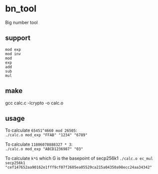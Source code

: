 # bn_tool  
Big number tool  
## support  
```
mod exp  
mod inv  
mod  
exp  
add  
sub  
mul  
```

## make  
gcc calc.c -lcrypto -o calc.o  

## usage  
To calculate `65451^4660 mod 26505`:  
`./calc.o mod_exp "FFAB" "1234" "6789"`  
  
To calculate `11806078888327 * 3`:  
`./calc.o mod_exp "ABCD1236987" "03"`  
  
To calculate `k*G` which G is the basepoint of secp256k1 `./calc.o ec_mul secp256k1 "cef147652aa90162e1fff9cf07f2605ea05529ca215a04350a98ecc24aa34342"`  
